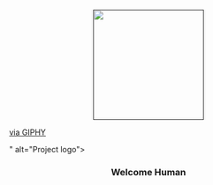 <p align="center">
  <a href="" rel="noopener">
 <img width=200px height=200px src="<iframe src="https://giphy.com/embed/xTiTnLxAA1LTBMKMkU" width="480" height="167" frameBorder="0" class="giphy-embed" allowFullScreen></iframe><p><a href="https://giphy.com/gifs/mr-robot-mrrobot-xTiTnLxAA1LTBMKMkU">via GIPHY</a></p>" alt="Project logo"></a>
</p>

<h3 align="center">Welcome Human</h3>
